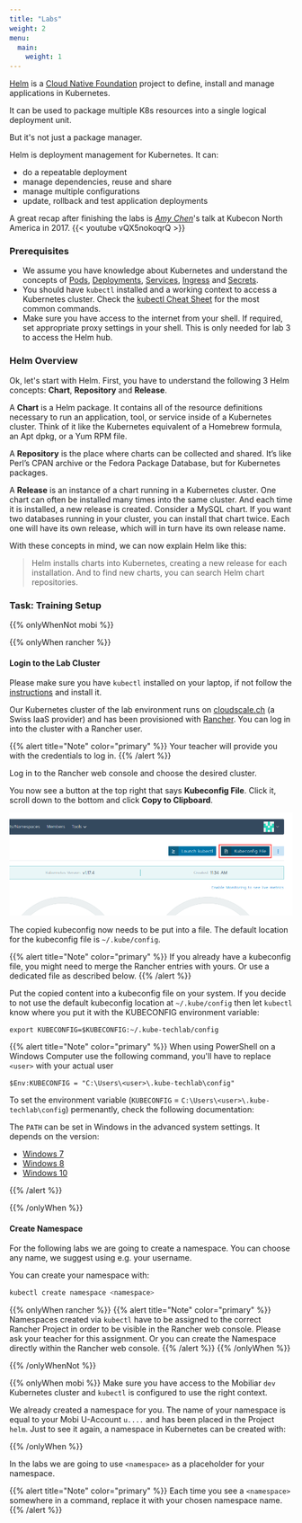 ```yaml
---
title: "Labs"
weight: 2
menu:
  main:
    weight: 1
---
```


[Helm](https://github.com/helm/helm) is a [Cloud Native Foundation](https://www.cncf.io/) project to define, install and manage applications in Kubernetes.

It can be used to package multiple K8s resources into a single logical deployment unit.

But it's not just a package manager.

Helm is deployment management for Kubernetes. It can:

* do a repeatable deployment
* manage dependencies, reuse and share
* manage multiple configurations
* update, rollback and test application deployments

A great recap after finishing the labs is *[Amy Chen](https://twitter.com/TheAmyCode)*'s talk at Kubecon North America in 2017.
{{< youtube vQX5nokoqrQ >}}


### Prerequisites

* We assume you have knowledge about Kubernetes and understand the concepts of [Pods](https://kubernetes.io/docs/concepts/workloads/pods/pod/), [Deployments](https://kubernetes.io/docs/concepts/workloads/controllers/deployment/), [Services](https://kubernetes.io/docs/concepts/services-networking/service/), [Ingress](https://kubernetes.io/docs/concepts/services-networking/ingress/) and [Secrets](https://kubernetes.io/docs/concepts/services-networking/service/).
* You should have `kubectl` installed and a working context to access a Kubernetes cluster. Check the [kubectl Cheat Sheet](https://kubernetes.io/docs/reference/kubectl/cheatsheet/) for the most common commands.
* Make sure you have access to the internet from your shell. If required, set appropriate proxy settings in your shell. This is only needed for lab 3 to access the Helm hub.


### Helm Overview

Ok, let's start with Helm.
First, you have to understand the following 3 Helm concepts: **Chart**, **Repository** and **Release**.

A **Chart** is a Helm package. It contains all of the resource definitions necessary to run an application, tool, or service inside of a Kubernetes cluster. Think of it like the Kubernetes equivalent of a Homebrew formula, an Apt dpkg, or a Yum RPM file.

A **Repository** is the place where charts can be collected and shared. It’s like Perl’s CPAN archive or the Fedora Package Database, but for Kubernetes packages.

A **Release** is an instance of a chart running in a Kubernetes cluster. One chart can often be installed many times into the same cluster. And each time it is installed, a new release is created. Consider a MySQL chart. If you want two databases running in your cluster, you can install that chart twice. Each one will have its own release, which will in turn have its own release name.

With these concepts in mind, we can now explain Helm like this:

> Helm installs charts into Kubernetes, creating a new release for each installation. And to find new charts, you can search Helm chart repositories.


### Task: Training Setup

{{% onlyWhenNot mobi %}}

{{% onlyWhen rancher %}}


#### Login to the Lab Cluster

Please make sure you have `kubectl` installed on your laptop, if not follow the [instructions](https://kubernetes-basics.training.acend.ch/docs/02/) and install it.

Our Kubernetes cluster of the lab environment runs on [cloudscale.ch](https://cloudscale.ch) (a Swiss IaaS provider) and has been provisioned with [Rancher](https://rancher.com/). You can log in into the cluster with a Rancher user.

{{% alert title="Note" color="primary" %}}
Your teacher will provide you with the credentials to log in.
{{% /alert %}}

Log in to the Rancher web console and choose the desired cluster.

You now see a button at the top right that says **Kubeconfig File**. Click it, scroll down to the bottom and click **Copy to Clipboard**.

![Download kubeconfig File](kubectlconfigfilebutton.png)

The copied kubeconfig now needs to be put into a file. The default location for the kubeconfig file is `~/.kube/config`.

{{% alert title="Note" color="primary" %}}
If you already have a kubeconfig file, you might need to merge the Rancher entries with yours. Or use a dedicated file as described below.
{{% /alert %}}

Put the copied content into a kubeconfig file on your system.
If you decide to not use the default kubeconfig location at `~/.kube/config` then let `kubectl` know where you put it with the KUBECONFIG environment variable:

```
export KUBECONFIG=$KUBECONFIG:~/.kube-techlab/config
```

{{% alert title="Note" color="primary" %}} When using PowerShell on a Windows Computer use the following command, you'll have to replace `<user>` with your actual user

```
$Env:KUBECONFIG = "C:\Users\<user>\.kube-techlab\config"
```

To set the environment variable (`KUBECONFIG` = `C:\Users\<user>\.kube-techlab\config`) permenantly, check the following documentation:

The `PATH` can be set in Windows in the advanced system settings. It depends on the version:

* [Windows 7](http://geekswithblogs.net/renso/archive/2009/10/21/how-to-set-the-windows-path-in-windows-7.aspx)
* [Windows 8](http://www.itechtics.com/customize-windows-environment-variables/)
* [Windows 10](http://techmixx.de/windows-10-umgebungsvariablen-bearbeiten/)

{{% /alert %}}


{{% /onlyWhen %}}


#### Create Namespace

For the following labs we are going to create a namespace. You can choose any name, we suggest using e.g. your username.

You can create your namespace with:

```bash
kubectl create namespace <namespace>
```

{{% onlyWhen rancher %}}
{{% alert title="Note" color="primary" %}}
Namespaces created via `kubectl` have to be assigned to the correct Rancher Project in order to be visible in the Rancher web console. Please ask your teacher for this assignment. Or you can create the Namespace directly within the Rancher web console.
{{% /alert %}}
{{% /onlyWhen %}}

{{% /onlyWhenNot %}}

{{% onlyWhen mobi %}}
Make sure you have access to the Mobiliar `dev` Kubernetes cluster and `kubectl` is configured to use the right context.

We already created a namespace for you. The name of your namespace is equal to your Mobi U-Account `u....` and has been placed in the Project `helm`.
Just to see it again, a namespace in Kubernetes can be created with:

{{% /onlyWhen %}}

In the labs we are going to use `<namespace>` as a placeholder for your namespace.

{{% alert title="Note" color="primary" %}}
Each time you see a `<namespace>` somewhere in a command, replace it with your chosen namespace name.
{{% /alert %}}

